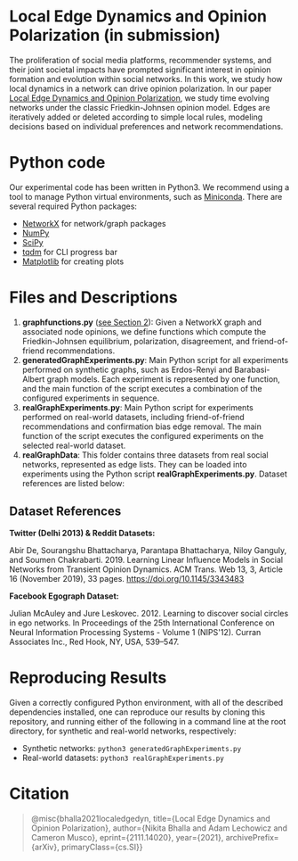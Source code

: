 # Local Edge Dynamics and Opinion Polarization (in submission)


The proliferation of social media platforms, recommender systems, and their joint societal impacts have prompted significant interest in opinion formation and evolution within social networks. In this work, we study how local dynamics in a network can drive opinion polarization. In our paper [Local Edge Dynamics and Opinion Polarization](https://arxiv.org/abs/2111.14020), we study time evolving networks under the classic Friedkin-Johnsen opinion model. Edges are iteratively added or deleted according to simple local rules, modeling decisions based on individual preferences and network recommendations.

# Python code 

Our experimental code has been written in Python3.  We recommend using a tool to manage Python virtual environments, such as [Miniconda](https://docs.conda.io/en/latest/miniconda.html).  There are several required Python packages:
- [NetworkX](https://networkx.org) for network/graph packages
- [NumPy](https://numpy.org)
- [SciPy](https://scipy.org)
- [tqdm](https://github.com/tqdm/tqdm) for CLI progress bar
- [Matplotlib](https://matplotlib.org) for creating plots 

# Files and Descriptions

1. **graphfunctions.py** ([see Section 2]()): Given a NetworkX graph and associated node opinions, we define functions which compute the Friedkin-Johnsen equilibrium, polarization, disagreement, and friend-of-friend recommendations.
2. **generatedGraphExperiments.py**: Main Python script for all experiments performed on synthetic graphs, such as Erdos-Renyi and Barabasi-Albert graph models.  Each experiment is represented by one function, and the main function of the script executes a combination of the configured experiments in sequence.
3. **realGraphExperiments.py**: Main Python script for experiments performed on real-world datasets, including friend-of-friend recommendations and confirmation bias edge removal.  The main function of the script executes the configured experiments on the selected real-world dataset.
4. **realGraphData**: This folder contains three datasets from real social networks, represented as edge lists.  They can be loaded into experiments using the Python script **realGraphExperiments.py**.  Dataset references are listed below:

## Dataset References

**Twitter (Delhi 2013) & Reddit Datasets:**

Abir De, Sourangshu Bhattacharya, Parantapa Bhattacharya, Niloy Ganguly, and Soumen Chakrabarti. 2019. Learning Linear Influence Models in Social Networks from Transient Opinion Dynamics. ACM Trans. Web 13, 3, Article 16 (November 2019), 33 pages. https://doi.org/10.1145/3343483

**Facebook Egograph Dataset:**

Julian McAuley and Jure Leskovec. 2012. Learning to discover social circles in ego networks. In Proceedings of the 25th International Conference on Neural Information Processing Systems - Volume 1 (NIPS'12). Curran Associates Inc., Red Hook, NY, USA, 539–547.

# Reproducing Results

Given a correctly configured Python environment, with all of the described dependencies installed, one can reproduce our results by cloning this repository, and running either of the following in a command line at the root directory, for synthetic and real-world networks, respectively:

- Synthetic networks: `` python3 generatedGraphExperiments.py ``
- Real-world datasets: `` python3 realGraphExperiments.py ``


# Citation

> @misc{bhalla2021localedgedyn, 
> title={Local Edge Dynamics and Opinion Polarization},
> author={Nikita Bhalla and Adam Lechowicz and Cameron Musco},
> eprint={2111.14020},
> year={2021},
> archivePrefix={arXiv},
> primaryClass={cs.SI}}
